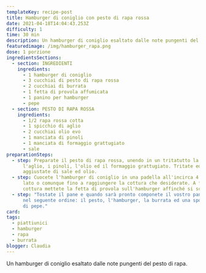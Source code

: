 ```yaml
---
templateKey: recipe-post
title: Hamburger di coniglio con pesto di rapa rossa
date: 2021-04-18T14:04:43.253Z
difficulty: 1
time: 30 min
description: Un hamburger di coniglio esaltato dalle note pungenti del pesto di rapa.
featuredimage: /img/hamburger_rapa.png
dose: 1 porzione
ingredientsSections:
  - section: INGREDIENTI
    ingredients:
      - 1 hamburger di coniglio
      - 3 cucchiai di pesto di rapa rossa
      - 2 cucchiai di burrata
      - 1 fetta di provola affumicata
      - 1 panino per hamburger
      - pepe
  - section: PESTO DI RAPA ROSSA
    ingredients:
      - 1/2 rapa rossa cotta
      - 1 spicchio di aglio
      - 2 cucchiai olio evo
      - 1 manciata di pinoli
      - 1 manciata di formaggio grattugiato
      - sale
preparationSteps:
  - step: Preparate il pesto di rapa rossa, unendo in un tritatutto la rapa rossa,
      l'aglio, i pinoli, l'olio ed il formaggio grattugiato. Tritate ed
      aggiustate di sale ed olio.
  - step: Cuocete l'hamburger di coniglio in una padella all'incirca 4 minuti per
      lato o comunque fino a raggiungere la cottura che desiderate. A fine
      cottura mettete la fetta di provola sull'hamburger affinché si sciolga.
  - step: "Tostate il pane e quando sarà pronto componete il vostro panino mettendo
      nel seguente ordine: il pesto, l'hamburger, la burrata ed una spolverata
      di pepe."
card:
tags:
  - piattiunici
  - hamburger
  - rapa
  - burrata
blogger: Claudia
---
```

Un hamburger di coniglio esaltato dalle note pungenti del pesto di rapa.